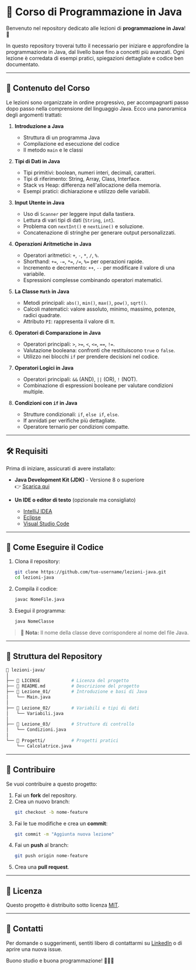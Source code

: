 # 📘 Corso di Programmazione in Java

Benvenuto nel repository dedicato alle lezioni di **programmazione in Java**! 🚀

In questo repository troverai tutto il necessario per iniziare e approfondire la programmazione in Java, dal livello base fino a concetti più avanzati. Ogni lezione è corredata di esempi pratici, spiegazioni dettagliate e codice ben documentato.

---

## 📑 Contenuto del Corso

Le lezioni sono organizzate in ordine progressivo, per accompagnarti passo dopo passo nella comprensione del linguaggio Java. Ecco una panoramica degli argomenti trattati:

1. **Introduzione a Java**
   - Struttura di un programma Java
   - Compilazione ed esecuzione del codice
   - Il metodo `main` e le classi

2. **Tipi di Dati in Java** 
   - Tipi primitivi: boolean, numeri interi, decimali, caratteri.  
   - Tipi di riferimento: String, Array, Class, Interface.  
   - Stack vs Heap: differenza nell'allocazione della memoria.  
   - Esempi pratici: dichiarazione e utilizzo delle variabili.

3. **Input Utente in Java**  
   - Uso di `Scanner` per leggere input dalla tastiera.  
   - Lettura di vari tipi di dati (`String`, `int`).  
   - Problema con `nextInt()` e `nextLine()` e soluzione.  
   - Concatenazione di stringhe per generare output personalizzati.

4. **Operazioni Aritmetiche in Java**  
   - Operatori aritmetici: `+`, `-`, `*`, `/`, `%`.  
   - Shorthand: `+=`, `-=`, `*=`, `/=`, `%=` per operazioni rapide.  
   - Incremento e decremento: `++`, `--` per modificare il valore di una variabile.  
   - Espressioni complesse combinando operatori matematici.

5. **La Classe `Math` in Java**  
   - Metodi principali: `abs()`, `min()`, `max()`, `pow()`, `sqrt()`.  
   - Calcoli matematici: valore assoluto, minimo, massimo, potenze, radici quadrate.  
   - Attributo `PI`: rappresenta il valore di π.

6. **Operatori di Comparazione in Java**  
   - Operatori principali: `>`, `>=`, `<`, `<=`, `==`, `!=`.  
   - Valutazione booleana: confronti che restituiscono `true` o `false`.  
   - Utilizzo nei blocchi `if` per prendere decisioni nel codice.

7. **Operatori Logici in Java**  
   - Operatori principali: `&&` (AND), `||` (OR), `!` (NOT).  
   - Combinazione di espressioni booleane per valutare condizioni multiple.  

8. **Condizioni con `if` in Java**  
   - Strutture condizionali: `if`, `else if`, `else`.  
   - If annidati per verifiche più dettagliate. 
   - Operatore ternario per condizioni compatte.

---

## 🛠️ Requisiti

Prima di iniziare, assicurati di avere installato:

- **Java Development Kit (JDK)** - Versione 8 o superiore  
  👉 [Scarica qui](https://www.oracle.com/java/technologies/javase-downloads.html)

- **Un IDE o editor di testo** (opzionale ma consigliato)
  - [IntelliJ IDEA](https://www.jetbrains.com/idea/)
  - [Eclipse](https://www.eclipse.org/)
  - [Visual Studio Code](https://code.visualstudio.com/)

---

## 🚀 Come Eseguire il Codice

1. Clona il repository:

   ```bash
   git clone https://github.com/tuo-username/lezioni-java.git
   cd lezioni-java
   ```

2. Compila il codice:

   ```bash
   javac NomeFile.java
   ```

3. Esegui il programma:

   ```bash
   java NomeClasse
   ```

> 🔑 **Nota:** Il nome della classe deve corrispondere al nome del file Java.

---

## 📂 Struttura del Repository

```bash
📁 lezioni-java/
│
├── 📜 LICENSE            # Licenza del progetto
├── 📜 README.md          # Descrizione del progetto
├── 📁 Lezione_01/        # Introduzione e basi di Java
│   └── Main.java
│
├── 📁 Lezione_02/        # Variabili e tipi di dati
│   └── Variabili.java
│
├── 📁 Lezione_03/        # Strutture di controllo
│   └── Condizioni.java
│
└── 📁 Progetti/          # Progetti pratici
    └── Calcolatrice.java
```

---

## 🤝 Contribuire

Se vuoi contribuire a questo progetto:

1. Fai un **fork** del repository.
2. Crea un nuovo branch:  
   ```bash
   git checkout -b nome-feature
   ```
3. Fai le tue modifiche e crea un **commit**:  
   ```bash
   git commit -m "Aggiunta nuova lezione"
   ```
4. Fai un **push** al branch:  
   ```bash
   git push origin nome-feature
   ```
5. Crea una **pull request**.

---

## 📜 Licenza

Questo progetto è distribuito sotto licenza [MIT](LICENSE).

---

## 📧 Contatti

Per domande o suggerimenti, sentiti libero di contattarmi su [LinkedIn](https://www.linkedin.com/in/davide-d-amico-/) o di aprire una nuova issue.

Buono studio e buona programmazione! 👨‍💻✨
